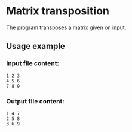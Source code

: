 # Matrix transposition

The program transposes a matrix given on input.

## Usage example

### Input file content:
```
1 2 3
4 5 6
7 8 9
```

### Output file content:
```
1 4 7
2 5 8
3 6 9
```